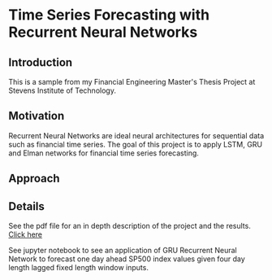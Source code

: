 # Time Series Forecasting with Recurrent Neural Networks

## Introduction
This is a sample from my Financial Engineering Master's Thesis Project at Stevens Institute of Technology. 

## Motivation
Recurrent Neural Networks are ideal neural architectures for sequential data such as financial time series. The goal of this project is to apply LSTM, GRU and Elman networks for financial time series forecasting. 

## Approach


## Details
See the pdf file for an in depth description of the project and the results. [Click here](https://github.com/sarpuslu/rnn/blob/master/Stock%20Time%20Series%20Forecasts%20by%20Recurrent%20Neural%20Networks.pdf)

See jupyter notebook to see an application of GRU Recurrent Neural Network to forecast one day ahead SP500 index values given four day length lagged fixed length window inputs.
